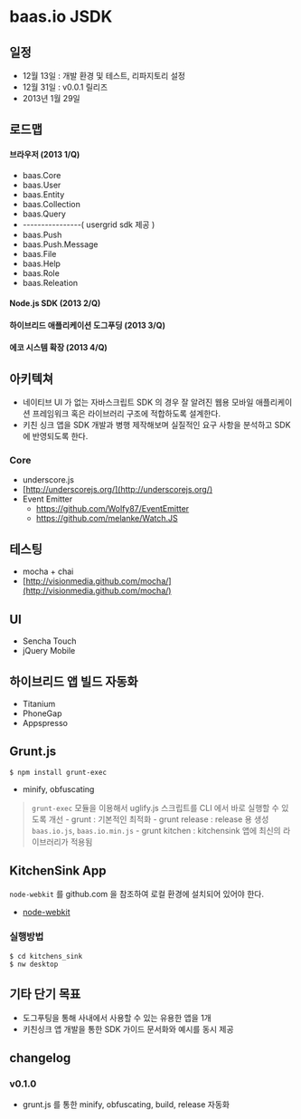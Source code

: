 # baas.io JSDK

## 일정
* 12월 13일 : 개발 환경 및 테스트, 리파지토리 설정
* 12월 31일 : v0.0.1 릴리즈
* 2013년 1월 29일

## 로드맵

#### 브라우저 (2013 1/Q)
* baas.Core
* baas.User
* baas.Entity
* baas.Collection
* baas.Query
* ----------------( usergrid sdk 제공 )
* baas.Push
* baas.Push.Message
* baas.File
* baas.Help
* baas.Role
* baas.Releation

#### Node.js SDK (2013 2/Q)
#### 하이브리드 애플리케이션 도그푸딩 (2013 3/Q)
#### 에코 시스템 확장 (2013 4/Q)

## 아키텍쳐
* 네이티브 UI 가 없는 자바스크립트 SDK 의 경우 잘 알려진 웹용 모바일 애플리케이션 프레임워크 혹은 라이브러리 구조에 적합하도록 설계한다.
* 키친 싱크 앱을 SDK 개발과 병행 제작해보며 실질적인 요구 사항을 분석하고 SDK 에 반영되도록 한다.

### Core
* underscore.js
* [http://underscorejs.org/](http://underscorejs.org/)
* Event Emitter
    - https://github.com/Wolfy87/EventEmitter
    - https://github.com/melanke/Watch.JS

## 테스팅
* mocha + chai
* [http://visionmedia.github.com/mocha/](http://visionmedia.github.com/mocha/)

## UI
* Sencha Touch
* jQuery Mobile

## 하이브리드 앱 빌드 자동화
* Titanium
* PhoneGap
* Appspresso

## Grunt.js

```
$ npm install grunt-exec
```

* minify, obfuscating
> `grunt-exec` 모듈을 이용해서 uglify.js 스크립트를 CLI 에서 바로 실행할 수 있도록 개선
	- grunt : 기본적인 최적화
	- grunt release : release 용 생성 `baas.io.js`, `baas.io.min.js`
	- grunt kitchen : kitchensink 앱에 최신의 라이브러리가 적용됨

## KitchenSink App

`node-webkit` 를 github.com 을 참조하여 로컬 환경에 설치되어 있어야 한다.

* [node-webkit](https://github.com/rogerwang/node-webkit)

### 실행방법

```
$ cd kitchens_sink
$ nw desktop
````

## 기타 단기 목표
* 도그푸팅을 통해 사내에서 사용할 수 있는 유용한 앱을 1개
* 키친싱크 앱 개발을 통한 SDK 가이드 문서화와 예시를 동시 제공

## changelog

### v0.1.0
* grunt.js 를 통한 minify, obfuscating, build, release 자동화